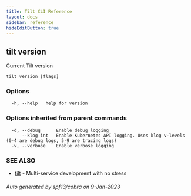 ```yaml
---
title: Tilt CLI Reference
layout: docs
sidebar: reference
hideEditButton: true
---
```

## tilt version

Current Tilt version

```
tilt version [flags]
```

### Options

```
  -h, --help   help for version
```

### Options inherited from parent commands

```
  -d, --debug      Enable debug logging
      --klog int   Enable Kubernetes API logging. Uses klog v-levels (0-4 are debug logs, 5-9 are tracing logs)
  -v, --verbose    Enable verbose logging
```

### SEE ALSO

* [tilt](tilt.html)	 - Multi-service development with no stress

###### Auto generated by spf13/cobra on 9-Jan-2023
